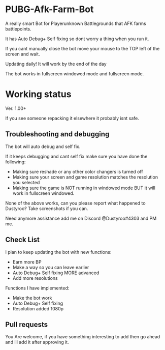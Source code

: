 # PUBG-Afk-Farm-Bot

A really smart Bot for Playerunknown Battlegrounds that AFK farms battlepoints.

It has Auto Debug+ Self fixing so dont worry a thing when you run it.

If you cant manually close the bot move your mouse to the TOP left of the screen and wait.

Updating daily! It will work by the end of the day

The bot works in fullscreen windowed mode and fullscreen mode.

# Working status

Ver. 1.00+

If you see someone repacking it elsewhere it probably isnt safe.

## Troubleshooting and debugging 

The bot will auto debug and self fix.

If it keeps debugging and cant self fix make sure you have done the following:

* Making sure reshade or any other color changers is turned off
* Making sure your screen and game resolution matches the resolution you selected
* Making sure the game is NOT running in windowed mode BUT it will work in fullscreen windowed.

None of the above works, can you please report what happened to Dustyroo? Take screenshots if you can.

Need anymore assistance add me on Discord @Dustyroo#4303 and PM me.

## Check List

I plan to keep updating the bot with new functions:
* Earn more BP
* Make a way so you can leave earlier
* Auto Debug+ Self fixing MORE advanced
* Add more resolutions

Functions I have implemented:
* Make the bot work
* Auto Debug+ Self fixing
* Resolution added 1080p
## Pull requests

You Are welcome, if you have something interesting to add then go ahead and ill add it after approving it.

